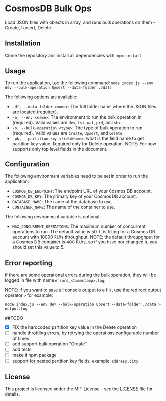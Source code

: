 # CosmosDB Bulk Ops

Load JSON files with objects in array, and runs bulk operations on them - Create, Upsert, Delete.

## Installation

Clone the repository and install all dependencies with:
`npm install`

## Usage

To run the application, use the following command:
`node index.js --env dev --bulk-operation Upsert --data-folder ./data`

The following options are available:

- `-df, --data-folder <name>`: The full folder name where the JSON files are located (required).
- `-e, --env <name>`: The environment to run the bulk operation in (required). Valid values are `dev`, `tst`, `uat`, `prd`, and `sbx`.
- `-o, --bulk-operation <type>`: The type of bulk operation to run (required). Valid values are `Create`, `Upsert`, and `Delete`.
- `-pk, --partition-key <fieldName>`: what is the field name to get partition key value. Required only for Delete operation. NOTE: For now supports only top level fields in the document.

## Configuration

The following environment variables need to be set in order to run the application:

- `COSMOS_DB_ENDPOINT`: The endpoint URL of your Cosmos DB account.
- `COSMOS_DB_KEY`: The primary key of your Cosmos DB account.
- `DATABASE_NAME`: The name of the database to use.
- `CONTAINER_NAME`: The name of the container to use.

The following environment variable is optional:

- `MAX_CONCURRENT_OPERATIONS`: The maximum number of concurrent operations to run. The default value is 50. It is fitting for a Cosmos DB account with 10000 RU/s throughput.
  NOTE: the default throupghput for a Cosmos DB container is 400 RU/s, so if you have not changed it, you should set this value to 5.

## Error reporting

if there are some operational errors during the bulk operation, they will be logged in file with name `errors_<timestamp>.log`.

NOTE: if you want to save all console output to a file, use the redirect output operator `>` for example:

`node index.js --env dev --bulk-operation Upsert --data-folder ./data > output.log`

##TODO

- [x] FIX the hardcoded partition key value in the Delete operation
- [ ] handle throttling errors, by retrying the operations configurable number of times
- [ ] add support bulk operation "Create"
- [ ] add tests
- [ ] make it npm package
- [ ] support for nested partition key fields, example: `address.city`

## License

This project is licensed under the MIT License - see the [LICENSE](LICENSE) file for details.
